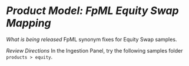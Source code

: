 # *Product Model: FpML Equity Swap Mapping*

_What is being released_
FpML synonym fixes for Equity Swap samples.
  
_Review Directions_
In the Ingestion Panel, try the following samples folder `products > equity`.
